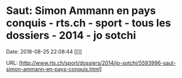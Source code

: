# Saut: Simon Ammann en pays conquis - rts.ch - sport - tous les dossiers - 2014 - jo sotchi

Date: 2018-08-25 22:08:44
[[]]

URL: [http://www.rts.ch/sport/dossiers/2014/jo-sotchi/5593996-saut-simon-ammann-en-pays-conquis.html]
